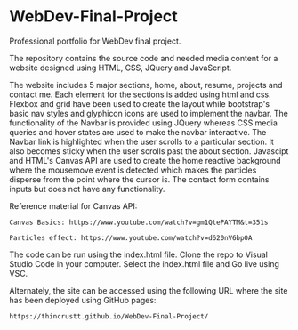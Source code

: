 # WebDev-Final-Project
Professional portfolio for WebDev final project.

The repository contains the source code and needed media content for a website designed using HTML, CSS, JQuery and JavaScript.

The website includes 5 major sections, home, about, resume, projects and contact me.
Each element for the sections is added using html and css. 
Flexbox and grid have been used to create the layout while bootstrap's basic nav styles and glyphicon icons are used to implement the navbar. 
The functionality of the Navbar is provided using JQuery whereas CSS media queries and hover states are used to make the navbar interactive.
The Navbar link is highlighted when the user scrolls to a particular section. It also becomes sticky when the user scrolls past the about section.
Javascipt and HTML's Canvas API are used to create the home reactive background where the mousemove event is detected which makes the particles disperse from the point where the cursor is.
The contact form contains inputs but does not have any functionality.

Reference material for Canvas API:

    Canvas Basics: https://www.youtube.com/watch?v=gm1QtePAYTM&t=351s

    Particles effect: https://www.youtube.com/watch?v=d620nV6bp0A

The code can be run using the index.html file. 
Clone the repo to Visual Studio Code in your computer.
Select the index.html file and Go live using VSC.

Alternately, the site can be accessed using the following URL where the site has been deployed using GitHub pages:

    https://thincrustt.github.io/WebDev-Final-Project/